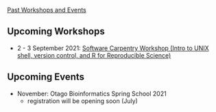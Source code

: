 [Past Workshops and Events](past)

## Upcoming Workshops

- 2 - 3 September 2021: [Software Carpentry Workshop (Intro to UNIX shell, version control, and R for Reproducible Science)](https://otagocarpentries.github.io/2021-09-02-otago/)

## Upcoming Events

- November: Otago Bioinformatics Spring School 2021
  - registration will be opening soon (July)
